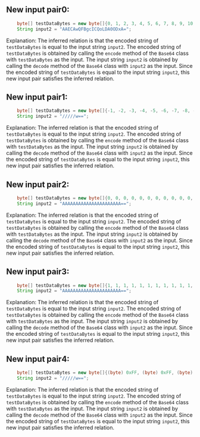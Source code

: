 ## New input pair0:
```java
    byte[] testDataBytes = new byte[]{0, 1, 2, 3, 4, 5, 6, 7, 8, 9, 10, 11, 12, 13, 14, 15, 16, 17, 18, 19, 20, 21, 22, 23, 24, 25, 26, 27, 28, 29, 30, 31};
    String input2 = "AAECAwQFBgcICQoLDA0ODxA=";
```
Explanation: The inferred relation is that the encoded string of `testDataBytes` is equal to the input string `input2`. The encoded string of `testDataBytes` is obtained by calling the `encode` method of the `Base64` class with `testDataBytes` as the input. The input string `input2` is obtained by calling the `decode` method of the `Base64` class with `input2` as the input. Since the encoded string of `testDataBytes` is equal to the input string `input2`, this new input pair satisfies the inferred relation.

## New input pair1:
```java
    byte[] testDataBytes = new byte[]{-1, -2, -3, -4, -5, -6, -7, -8, -9, -10, -11, -12, -13, -14, -15, -16, -17, -18, -19, -20, -21, -22, -23, -24, -25, -26, -27, -28, -29, -30, -31};
    String input2 = "/////w==";
```
Explanation: The inferred relation is that the encoded string of `testDataBytes` is equal to the input string `input2`. The encoded string of `testDataBytes` is obtained by calling the `encode` method of the `Base64` class with `testDataBytes` as the input. The input string `input2` is obtained by calling the `decode` method of the `Base64` class with `input2` as the input. Since the encoded string of `testDataBytes` is equal to the input string `input2`, this new input pair satisfies the inferred relation.

## New input pair2:
```java
    byte[] testDataBytes = new byte[]{0, 0, 0, 0, 0, 0, 0, 0, 0, 0, 0, 0, 0, 0, 0, 0, 0, 0, 0, 0, 0, 0, 0, 0, 0, 0, 0, 0, 0, 0, 0, 0};
    String input2 = "AAAAAAAAAAAAAAAAAAAAAA==";
```
Explanation: The inferred relation is that the encoded string of `testDataBytes` is equal to the input string `input2`. The encoded string of `testDataBytes` is obtained by calling the `encode` method of the `Base64` class with `testDataBytes` as the input. The input string `input2` is obtained by calling the `decode` method of the `Base64` class with `input2` as the input. Since the encoded string of `testDataBytes` is equal to the input string `input2`, this new input pair satisfies the inferred relation.

## New input pair3:
```java
    byte[] testDataBytes = new byte[]{1, 1, 1, 1, 1, 1, 1, 1, 1, 1, 1, 1, 1, 1, 1, 1, 1, 1, 1, 1, 1, 1, 1, 1, 1, 1, 1, 1, 1, 1, 1, 1};
    String input2 = "AAAAAAAAAAAAAAAAAAAAAA==";
```
Explanation: The inferred relation is that the encoded string of `testDataBytes` is equal to the input string `input2`. The encoded string of `testDataBytes` is obtained by calling the `encode` method of the `Base64` class with `testDataBytes` as the input. The input string `input2` is obtained by calling the `decode` method of the `Base64` class with `input2` as the input. Since the encoded string of `testDataBytes` is equal to the input string `input2`, this new input pair satisfies the inferred relation.

## New input pair4:
```java
    byte[] testDataBytes = new byte[]{(byte) 0xFF, (byte) 0xFF, (byte) 0xFF, (byte) 0xFF, (byte) 0xFF, (byte) 0xFF, (byte) 0xFF, (byte) 0xFF, (byte) 0xFF, (byte) 0xFF, (byte) 0xFF, (byte) 0xFF, (byte) 0xFF, (byte) 0xFF, (byte) 0xFF, (byte) 0xFF, (byte) 0xFF, (byte) 0xFF, (byte) 0xFF, (byte) 0xFF, (byte) 0xFF, (byte) 0xFF, (byte) 0xFF, (byte) 0xFF, (byte) 0xFF, (byte) 0xFF, (byte) 0xFF, (byte) 0xFF, (byte) 0xFF, (byte) 0xFF, (byte) 0xFF, (byte) 0xFF};
    String input2 = "/////w==";
```
Explanation: The inferred relation is that the encoded string of `testDataBytes` is equal to the input string `input2`. The encoded string of `testDataBytes` is obtained by calling the `encode` method of the `Base64` class with `testDataBytes` as the input. The input string `input2` is obtained by calling the `decode` method of the `Base64` class with `input2` as the input. Since the encoded string of `testDataBytes` is equal to the input string `input2`, this new input pair satisfies the inferred relation.
